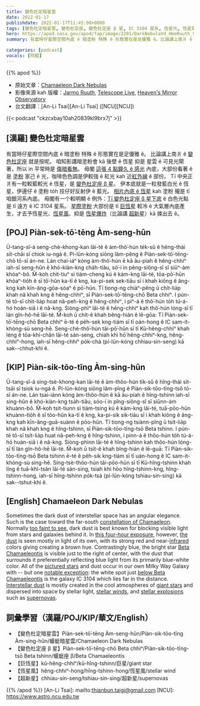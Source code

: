 ```yaml
---
title: 變色杜定暗星雲
date: 2022-01-17
publishdate: 2022-01-17T11:45:00+0800
tags: [變色杜定暗星雲, 變色杜定座, 變色杜定座 β 星, IC 3104 星系, 恆星光, 恆星風, 超新星, 巨恆星]
hero: https://apod.nasa.gov/apod/fap/image/2201/DarkNebulaVd_HmoRuuth_960_annotated.jpg
summary: 有當時仔星際空間內底 ê 暗塗粉 特殊 ê 形態實在是足優雅 ê。比論講上南爿 ê 變色杜定座就是按呢。

categories: [podcast]
vocals: [阿錕]
---
```


{{% apod %}}

- 原始文章：[Chamaeleon Dark Nebulas](https://apod.nasa.gov/apod/ap220117.html)
- 影像來源 kah 版權：[Jarmo Ruuth](https://www.flickr.com/photos/29679880@N05/), [Telescope Live](https://telescope.live/about), [Heaven's Mirror Observatory](https://help.telescope.live/hc/en-us/articles/360002914138-Heaven-s-Mirror-Observatory-Australia-AUS-)
- 台文翻譯：[An-Li Tsai][An-Li Tsai] ([NCU][NCU])

{{< podcast "ckzcxbay10ah20839kl9brx7j" >}}

## [漢羅] 變色杜定暗星雲
有當時仔星際空間內底 ê 暗塗粉 特殊 ê 形態實在是足優雅 ê。
比論講上南爿 ê [變色杜定座][constellation of Chamaeleon] 就是按呢。
咱知影講暗塗粉會 kā 後壁 ê 恆星 抑是 星雲 ê 可見光閘著，所以 in 平常時是 [傷暗看無][too faint to see]。
毋閣 [這張 4 點鐘久 ê 感光][this four-hour exposure] 內底，大部份看著 ê 是 [塗粉][the dust] 家己 ê 光，咖啡色色調是伊較強 ê 紅光 kah 近[紅外線][infrared] ê 部份。
Tī 中央正爿有一粒較藍較光 ê 恆星，是 [變色杜定座 β 星][Beta Chamaeleontis]。
伊本底就是一粒發藍白光 ê 恆星，伊邊仔 ê 塗粉 to̍h 拄仔好反射伊 ê 藍光。
[相片內底 ê 恆星][pictured stars] kah 塗粉 攏是 tī 咱銀河系內底。
毋閣有一个較明顯 ê 例外：[Tī 變色杜定座 β 星下底][below Beta Chamaeleontis] ê 白色光點 是 tī 遠方 ê IC 3104 星系。
[星際塗粉][Interstellar dust] 大部份是 tī [巨恆星][giant stars] 較冷 ê 大氣層內底產生，才去予恆星光、[恆星風][stellar winds]、抑是 [恆星爆炸][stellar explosions]（比論講 [超新星][supernovas]）kā 捒出去 ê。

## [POJ] Piàn-sek-tō͘-tēng Àm-seng-hûn
Ū-tang-sî-á seng-chè-khong-kan lāi-té ê àm-thô͘-hún te̍k-sû ê hêng-thài si̍t-chāi sī chiok iu-ngá ê.
Pí-lūn-kóng siōng lâm-pêng ê Piàn-sek-tō͘-tēng-chō tō-sī án-ne.
Lán chai-iáⁿ kóng àm-thô͘-hún ē kā āu-piah ê hêng-chhiⁿ iah-sī seng-hûn ê khó-kiàn-kng cha̍h-tiâu, só͘-í in pêng-siông-sî sī siūⁿ-àm khòaⁿ-bô.
M̄-koh chit-tiuⁿ sì tiám-cheng kú ê kám-kng lāi-té, tōa-pō͘-hūn khòaⁿ-tio̍h ê sī tô͘-hûn ka-tī ê kng, ka-pi-sek sek-tiāu sī i khah kiông ê âng-kng kah kīn-âng-gōa-sòaⁿ ê pō͘-hūn.
Tī tiong-ng chiàⁿ-pêng ū chi̍t-lia̍p khah nâ khah kng ê hêng-chhiⁿ, sī Piàn-sek-tō͘-tēng-chō Beta chhiⁿ.
I pún-tē tō-sī chi̍t-lia̍p hoat nâ-peh-kng ê hêng-chhiⁿ, i piⁿ-á ê thô͘-hún to̍h tú-á-hó hoán-siā i ê nâ-kng.
Siòng-phìⁿ lāi-té ê hêng-chhiⁿ kah thô͘-hún lóng-sī tī lán gîn-hô-hē lāi-té.
M̄-koh ū chi̍t-ê khah bêng-hián ê lē-gōa: Tī Piàn-sek-tō͘-tēng-chō Beta chhiⁿ ē-té ê pe̍h-sek kng-tiám sī tī oán-hong ê IC sam-it-khòng-sù seng-hē.
Seng-chè-thô͘-hún tāi-pō͘-hūn sī tī Kū-hêng-chhiⁿ khah léng ê tōa-khì-chân lāi-té sán-seng, chiah khì hō͘ hêng-chhiⁿ-kng, hêng-chhiⁿ-hong, iah-sī hêng-chhiⁿ po̍k-chà (pí-lūn-kóng chhiau-sin-seng) kā sak--chhut-khì ê.

## [KIP] Piàn-sik-tōo-tīng Àm-sing-hûn
Ū-tang-sî-á sing-tsè-khong-kan lāi-té ê àm-thôo-hún ti̍k-sû ê hîng-thài si̍t-tsāi sī tsiok iu-ngá ê.
Pí-lūn-kóng siōng lâm-pîng ê Piàn-sik-tōo-tīng-tsō tō-sī án-ne.
Lán tsai-iánn kóng àm-thôo-hún ē kā āu-piah ê hîng-tshinn iah-sī sing-hûn ê khó-kiàn-kng tsa̍h-tiâu, sóo-í in pîng-siông-sî sī siūnn-àm khuànn-bô.
M̄-koh tsit-tiunn sì tiám-tsing kú ê kám-kng lāi-té, tuā-pōo-hūn khuànn-tio̍h ê sī tôo-hûn ka-tī ê kng, ka-pi-sik sik-tiāu sī i khah kiông ê âng-kng kah kīn-âng-guā-suànn ê pōo-hūn.
Tī tiong-ng tsiànn-pîng ū tsi̍t-lia̍p khah nâ khah kng ê hîng-tshinn, sī Piàn-sik-tōo-tīng-tsō Beta tshinn.
I pún-tē tō-sī tsi̍t-lia̍p huat nâ-peh-kng ê hîng-tshinn, i pinn-á ê thôo-hún to̍h tú-á-hó huán-siā i ê nâ-kng.
Siòng-phìnn lāi-té ê hîng-tshinn kah thôo-hún lóng-sī tī lán gîn-hô-hē lāi-té.
M̄-koh ū tsi̍t-ê khah bîng-hián ê lē-guā: Tī Piàn-sik-tōo-tīng-tsō Beta tshinn ē-té ê pe̍h-sik kng-tiám sī tī uán-hong ê IC sam-it-khòng-sù sing-hē.
Sing-tsè-thôo-hún tāi-pōo-hūn sī tī Kū-hîng-tshinn khah líng ê tuā-khì-tsân lāi-té sán-sing, tsiah khì hōo hîng-tshinn-kng, hîng-tshinn-hong, iah-sī hîng-tshinn po̍k-tsà (pí-lūn-kóng tshiau-sin-sing) kā sak--tshut-khì ê.

## [English] Chamaeleon Dark Nebulas
Sometimes the dark dust of interstellar space has an angular elegance.
Such is the case toward the far-south [constellation of Chamaeleon][constellation of Chamaeleon].
Normally [too faint to see][too faint to see], dark dust is best known for blocking visible light from stars and galaxies behind it.
In [this four-hour exposure][this four-hour exposure], however, [the dust][the dust] is seen mostly in light of its own, with its strong red and near-[infrared][infrared] colors giving creating a brown hue.
Contrastingly blue, the bright star [Beta Chamaeleontis][Beta Chamaeleontis] is visible just to the right of center, with the dust that surrounds it preferentially reflecting blue light from its primarily blue-white color.
All of the [pictured stars][pictured stars] and dust occur in our own Milky Way Galaxy with -- but one [notable exception][notable exception]: the white spot just [below Beta Chamaeleontis][below Beta Chamaeleontis] is the galaxy IC 3104 which lies far in the distance.
[Interstellar dust][Interstellar dust] is mostly created in the cool atmospheres of [giant stars][giant stars] and dispersed into space by stellar light, [stellar winds][stellar winds], and [stellar explosions][stellar explosions] such as [supernovas][supernovas].

## 詞彙學習（漢羅/POJ/KIP/華文/English）
- 【變色杜定暗星雲】Piàn-sek-tō͘-tēng Àm-seng-hûn/Piàn-sik-tōo-tīng Àm-sing-hûn/蝘蜓暗星雲/Chamaeleon Dark Nebulas
- 【變色杜定座 β 星】Piàn-sek-tō͘-tēng-chō Beta chhiⁿ/Piàn-sik-tōo-tīng-tsō Beta tshinn/蝘蜓座 β/Beta Chamaeleontis
- 【巨恆星】kū-hêng-chhiⁿ/kū-hîng-tshinn/巨星/giant star
- 【恆星風】hêng-chhiⁿ-hong/hîng-tshinn-hong/恆星風/stellar wind
- 【超新星】chhiau-sin-seng/tshiau-sin-sing/超新星/supernovas



{{% /apod %}}
[An-Li Tsai]: mailto:thianbun.taigi@gmail.com
[NCU]: https://www.astro.ncu.edu.tw


[constellation of Chamaeleon]:https://en.wikipedia.org/wiki/Chamaeleon
[too faint to see]:https://apod.nasa.gov/apod/ap180628.html
[this four-hour exposure]:https://www.flickr.com/photos/29679880@N05/51806716079/
[the dust]:https://www.flickr.com/photos/hiroc/47807534932
[infrared]:https://science.nasa.gov/ems/07_infraredwaves
[Beta Chamaeleontis]:https://en.wikipedia.org/wiki/Beta_Chamaeleontis
[pictured stars]:http://asterisk.apod.com/viewtopic.php?f=29&t=42126&start=25#p319709
[notable exception]:https://static.onecms.io/wp-content/uploads/sites/20/2021/09/28/startled-cat-5.jpg
[below Beta Chamaeleontis]:http://www.werbeagentur.org/oldwexi/gallery.html
[Interstellar dust]:https://astronomy.swin.edu.au/cosmos/d/Dust+Grain
[giant stars]:https://en.wikipedia.org/wiki/Red_giant
[stellar winds]:https://apod.nasa.gov/apod/ap000318.html
[stellar explosions]:https://en.wikipedia.org/wiki/List_of_stellar_explosion_types
[supernovas]:https://www.science.org/content/article/interstellar-dust-may-come-supernovae-after-all
